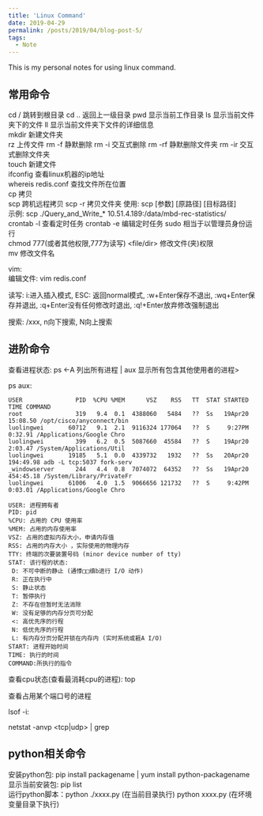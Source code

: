 ```yaml
---
title: 'Linux Command'
date: 2019-04-29
permalink: /posts/2019/04/blog-post-5/
tags:
  - Note
---
```


This is my personal notes for using linux command.


常用命令
------
cd / 跳转到根目录  cd .. 返回上一级目录  pwd 显示当前工作目录  ls 显示当前文件夹下的文件  ll 显示当前文件夹下文件的详细信息  
mkdir 新建文件夹  
rz 上传文件  rm -f 静默删除  rm -i 交互式删除  rm -rf 静默删除文件夹  rm -ir 交互式删除文件夹  
touch 新建文件  
ifconfig 查看linux机器的ip地址  
whereis redis.conf 查找文件所在位置  
cp 拷贝  
scp 跨机远程拷贝 scp -r 拷贝文件夹 使用: scp [参数] [原路径] [目标路径]  
示例: scp ./Query_and_Write_* 10.51.4.189:/data/mbd-rec-statistics/   
crontab -l 查看定时任务 crontab -e 编辑定时任务 
sudo 相当于以管理员身份运行  
chmod 777(或者其他权限,777为读写) <file/dir> 修改文件(夹)权限  
mv 修改文件名

vim:  
编辑文件: vim redis.conf  

读写: i:进入插入模式, ESC: 返回normal模式, :w+Enter保存不退出, :wq+Enter保存并退出, :q+Enter没有任何修改时退出, :q!+Enter放弃修改强制退出  

搜索: /xxx, n向下搜索, N向上搜索


进阶命令
------
查看进程状态: ps <-A 列出所有进程 | aux 显示所有包含其他使用者的进程> 

ps aux:  
```shell
USER               PID  %CPU %MEM      VSZ    RSS   TT  STAT STARTED      TIME COMMAND
root               319   9.4  0.1  4388060   5484   ??  Ss   19Apr20  15:08.50 /opt/cisco/anyconnect/bin
luolingwei       60712   9.1  2.1  9116324 177064   ??  S     9:27PM   0:32.91 /Applications/Google Chro
luolingwei         399   6.2  0.5  5087660  45584   ??  S    19Apr20   2:03.47 /System/Applications/Util
luolingwei       19185   5.1  0.0  4339732   1932   ??  Ss   20Apr20 194:49.98 adb -L tcp:5037 fork-serv
_windowserver      244   4.4  0.8  7074072  64352   ??  Ss   19Apr20 454:45.18 /System/Library/PrivateFr
luolingwei       61006   4.0  1.5  9066656 121732   ??  S     9:42PM   0:03.01 /Applications/Google Chro
```
```shell
USER: 进程拥有者 
PID: pid 
%CPU: 占用的 CPU 使用率 
%MEM: 占用的内存使用率 
VSZ: 占用的虚拟内存大小，申请内存值
RSS: 占用的内存大小 ，实际使用的物理内存
TTY: 终端的次要装置号码 (minor device number of tty) 
STAT: 该行程的状态: 
 D: 不可中断的静止 (通悸□□缜b进行 I/O 动作) 
 R: 正在执行中 
 S: 静止状态 
 T: 暂停执行 
 Z: 不存在但暂时无法消除 
 W: 没有足够的内存分页可分配 
 <: 高优先序的行程 
 N: 低优先序的行程 
 L: 有内存分页分配并锁在内存内 (实时系统或捱A I/O) 
START: 进程开始时间 
TIME: 执行的时间 
COMMAND:所执行的指令
```

查看cpu状态(查看最消耗cpu的进程): top  

查看占用某个端口号的进程

lsof  -i:<port>

netstat -anvp <tcp|udp> | grep <port>


python相关命令
------
安装python包: pip install packagename | yum install python-packagename  
显示当前安装包: pip list  
运行python脚本：python ./xxxx.py (在当前目录执行)  python xxxx.py (在坏境变量目录下执行)  
